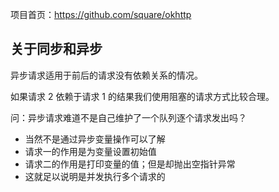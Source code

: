 项目首页：https://github.com/square/okhttp

## 关于同步和异步
异步请求适用于前后的请求没有依赖关系的情况。

如果请求 2 依赖于请求 1 的结果我们使用阻塞的请求方式比较合理。

问：异步请求难道不是自己维护了一个队列逐个请求发出吗？
- 当然不是通过异步变量操作可以了解
- 请求一的作用是为变量设置初始值
- 请求二的作用是打印变量的值；但是却抛出空指针异常
- 这就足以说明是并发执行多个请求的

